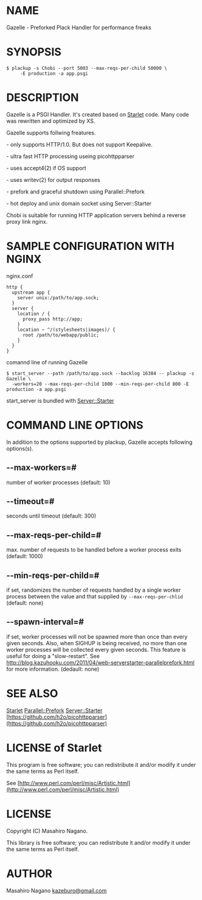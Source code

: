# NAME

Gazelle - Preforked Plack Handler for performance freaks

# SYNOPSIS

    $ plackup -s Chobi --port 5003 --max-reqs-per-child 50000 \
         -E production -a app.psgi

# DESCRIPTION

Gazelle is a PSGI Handler. It's created based on [Starlet](https://metacpan.org/pod/Starlet) code. 
Many code was rewritten and optimized by XS.

Gazelle supports follwing freatures.

\- only supports HTTP/1.0. But does not support Keepalive.

\- ultra fast HTTP processing useing picohttpparser

\- uses accept4(2) if OS support

\- uses writev(2) for output responses

\- prefork and graceful shutdown using Parallel::Prefork

\- hot deploy and unix domain socket using Server::Starter

Chobi is suitable for running HTTP application servers behind a reverse proxy link nginx.

# SAMPLE CONFIGURATION WITH NGINX

nginx.conf

    http {
      upstream app {
        server unix:/path/to/app.sock;
      }
      server {
        location / {
          proxy_pass http://app;
        }
        location ~ ^/(stylesheets|images)/ {
          root /path/to/webapp/public;
        }
      }
    }

comannd line of running Gazelle

    $ start_server --path /path/to/app.sock --backlog 16384 -- plackup -s Gazelle \
      -workers=20 --max-reqs-per-child 1000 --min-reqs-per-child 800 -E production -a app.psgi

start\_server is bundled with [Server::Starter](https://metacpan.org/pod/Server::Starter)

# COMMAND LINE OPTIONS

In addition to the options supported by plackup, Gazelle accepts following options(s).

## --max-workers=#

number of worker processes (default: 10)

## --timeout=#

seconds until timeout (default: 300)

## --max-reqs-per-child=#

max. number of requests to be handled before a worker process exits (default: 1000)

## --min-reqs-per-child=#

if set, randomizes the number of requests handled by a single worker process between the value and that supplied by `--max-reqs-per-chlid` (default: none)

## --spawn-interval=#

if set, worker processes will not be spawned more than once than every given seconds.  Also, when SIGHUP is being received, no more than one worker processes will be collected every given seconds.  This feature is useful for doing a "slow-restart".  See http://blog.kazuhooku.com/2011/04/web-serverstarter-parallelprefork.html for more information. (dedault: none)

# SEE ALSO

[Starlet](https://metacpan.org/pod/Starlet)
[Parallel::Prefork](https://metacpan.org/pod/Parallel::Prefork)
[Server::Starter](https://metacpan.org/pod/Server::Starter)
[https://github.com/h2o/picohttpparser](https://github.com/h2o/picohttpparser)

# LICENSE of Starlet 

This program is free software; you can redistribute it and/or modify it under the same terms as Perl itself.

See [http://www.perl.com/perl/misc/Artistic.html](http://www.perl.com/perl/misc/Artistic.html)

# LICENSE

Copyright (C) Masahiro Nagano.

This library is free software; you can redistribute it and/or modify
it under the same terms as Perl itself.

# AUTHOR

Masahiro Nagano <kazeburo@gmail.com>
